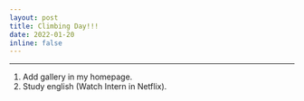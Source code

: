 ```yaml
---
layout: post
title: Climbing Day!!!
date: 2022-01-20
inline: false
---
```


***

1. Add gallery in my homepage.
2. Study english (Watch Intern in Netflix).